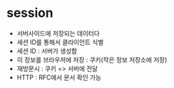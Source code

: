 # session

- 서버사이드에 저장되는 데이터다
- 세션 ID를 통해서 클라이언트 식별
- 세션 ID : 서버가 생성함
- 이 정보를 브라우저에 저장 : 쿠키(작은 정보 저장소에 저장)
- 재방문시 : 쿠키 => 서버에 전달
- HTTP : RFC에서 문서 확인 가능
